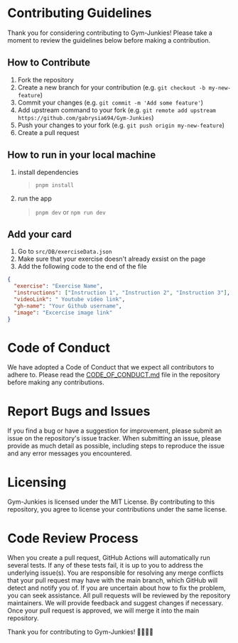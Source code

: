 # Contributing Guidelines

Thank you for considering contributing to Gym-Junkies! Please take a moment to review the guidelines below before making a contribution.

## How to Contribute

1. Fork the repository
2. Create a new branch for your contribution (e.g. `git checkout -b my-new-feature`)
3. Commit your changes (e.g. `git commit -m 'Add some feature'`)
4. Add upstream command to your fork (e.g. `git remote add upstream https://github.com/gabrysia694/Gym-Junkies`)
5. Push your changes to your fork (e.g. `git push origin my-new-feature`)
6. Create a pull request

## How to run in your local machine

1. install dependencies
   > `pnpm install`
2. run the app
   > `pnpm dev`
   or
   >  `npm run dev`

## Add your card

1. Go to `src/DB/exerciseData.json`
2. Make sure that your exercise doesn't already exsist on the page
3. Add the following code to the end of the file

```json
{
  "exercise": "Exercise Name",
  "instructions": ["Instruction 1", "Instruction 2", "Instruction 3"],
  "videoLink": " Youtube video link",
  "gh-name": "Your Github username",
  "image": "Excercise image link"
}
```

# Code of Conduct

We have adopted a Code of Conduct that we expect all contributors to adhere to. Please read the [CODE_OF_CONDUCT.md](https://github.com/gabrysia694/Gym-Junkies/blob/main/CODE_OF_CONDUCT.md) file in the repository before making any contributions.

# Report Bugs and Issues

If you find a bug or have a suggestion for improvement, please submit an issue on the repository's issue tracker. When submitting an issue, please provide as much detail as possible, including steps to reproduce the issue and any error messages you encountered.

# Licensing

Gym-Junkies is licensed under the MIT License. By contributing to this repository, you agree to license your contributions under the same license.

# Code Review Process

When you create a pull request, GitHub Actions will automatically run several tests. If any of these tests fail, it is up to you to address the underlying issue(s). You are responsible for resolving any merge conflicts that your pull request may have with the main branch, which GitHub will detect and notify you of. If you are uncertain about how to fix the problem, you can seek assistance. All pull requests will be reviewed by the repository maintainers. We will provide feedback and suggest changes if necessary. Once your pull request is approved, we will merge it into the main repository.

Thank you for contributing to Gym-Junkies! 🏋️‍♀️🏋️‍♂️

